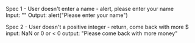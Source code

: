 Spec 1 - User doesn't enter a name - alert, please enter your name    
Input: ""
Output: alert("Please enter your name")

Spec 2 - User doesn't a positive integer - return, come back with more $
input: NaN or 0 or < 0
output: "Please come back with more money"
